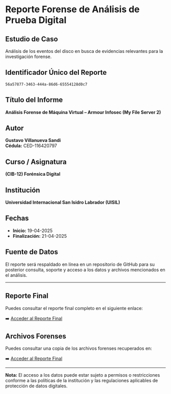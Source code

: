 # Reporte Forense de Análisis de Prueba Digital

## Estudio de Caso
Análisis de los eventos del disco en busca de evidencias relevantes para la investigación forense.

## Identificador Único del Reporte
`56a57877-3463-444a-86d6-65554128d0c7`

## Título del Informe
**Análisis Forense de Máquina Virtual – Armour Infosec (My File Server 2)**

## Autor
**Gustavo Villanueva Sandi**  
**Cédula:** CED-116420797

## Curso / Asignatura
**(CIB-12) Forénsica Digital**

## Institución
**Universidad Internacional San Isidro Labrador (UISIL)**

## Fechas
- **Inicio:** 19-04-2025
- **Finalización:** 21-04-2025

## Fuente de Datos
El reporte será respaldado en línea en un repositorio de GitHub para su posterior consulta, soporte y acceso a los datos y archivos mencionados en el análisis.

---

## Reporte Final
Puedes consultar el reporte final completo en el siguiente enlace:

➡️ [Acceder al Reporte Final](./Analisis%20Final.docx)

## Archivos Forenses
Puedes consultar una copia de los archivos forenses recuperados en:

➡️ [Acceder al Reporte Final](https://drive.google.com/drive/folders/1cgOQjSaNFcXENCz_UVkxR0G4Nb9-TcEy?usp=sharing)

---

**Nota:** El acceso a los datos puede estar sujeto a permisos o restricciones conforme a las políticas de la institución y las regulaciones aplicables de protección de datos digitales.
